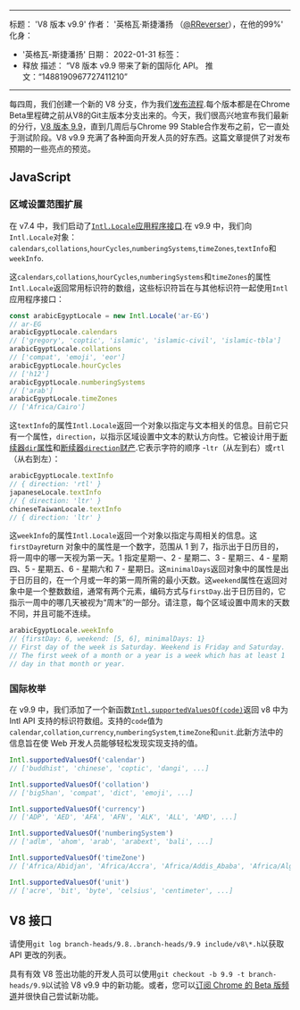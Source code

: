 ***

标题： 'V8 版本 v9.9'
作者： '英格瓦·斯捷潘扬 （[@RReverser](https://twitter.com/RReverser)），在他的99%'
化身：

*   '英格瓦-斯捷潘扬'
    日期： 2022-01-31
    标签：
*   释放
    描述： “V8 版本 v9.9 带来了新的国际化 API。
    推文：“1488190967727411210”

***

每四周，我们创建一个新的 V8 分支，作为我们[发布流程](https://v8.dev/docs/release-process).每个版本都是在Chrome Beta里程碑之前从V8的Git主版本分支出来的。今天，我们很高兴地宣布我们最新的分行，[V8 版本 9.9](https://chromium.googlesource.com/v8/v8.git/+log/branch-heads/9.9)，直到几周后与Chrome 99 Stable合作发布之前，它一直处于测试阶段。V8 v9.9 充满了各种面向开发人员的好东西。这篇文章提供了对发布预期的一些亮点的预览。

## JavaScript

### 区域设置范围扩展

在 v7.4 中，我们启动了[`Intl.Locale`应用程序接口](https://v8.dev/blog/v8-release-74#intl.locale).在 v9.9 中，我们向`Intl.Locale`对象：`calendars`,`collations`,`hourCycles`,`numberingSystems`,`timeZones`,`textInfo`和`weekInfo`.

这`calendars`,`collations`,`hourCycles`,`numberingSystems`和`timeZones`的属性`Intl.Locale`返回常用标识符的数组，这些标识符旨在与其他标识符一起使用`Intl`应用程序接口：

```js
const arabicEgyptLocale = new Intl.Locale('ar-EG')
// ar-EG
arabicEgyptLocale.calendars
// ['gregory', 'coptic', 'islamic', 'islamic-civil', 'islamic-tbla']
arabicEgyptLocale.collations
// ['compat', 'emoji', 'eor']
arabicEgyptLocale.hourCycles
// ['h12']
arabicEgyptLocale.numberingSystems
// ['arab']
arabicEgyptLocale.timeZones
// ['Africa/Cairo']
```

这`textInfo`的属性`Intl.Locale`返回一个对象以指定与文本相关的信息。目前它只有一个属性，`direction`，以指示区域设置中文本的默认方向性。它被设计用于[断续器`dir`属性](https://developer.mozilla.org/en-US/docs/Web/HTML/Global_attributes/dir)和[断续器`direction`财产](https://developer.mozilla.org/en-US/docs/Web/CSS/direction).它表示字符的顺序 -`ltr`（从左到右）或`rtl`（从右到左）：

```js
arabicEgyptLocale.textInfo
// { direction: 'rtl' }
japaneseLocale.textInfo
// { direction: 'ltr' }
chineseTaiwanLocale.textInfo
// { direction: 'ltr' }
```

这`weekInfo`的属性`Intl.Locale`返回一个对象以指定与周相关的信息。这`firstDay`return 对象中的属性是一个数字，范围从 1 到 7，指示出于日历目的，将一周中的哪一天视为第一天。1 指定星期一、2 - 星期二、3 - 星期三、4 - 星期四、5 - 星期五、6 - 星期六和 7 - 星期日。这`minimalDays`返回对象中的属性是出于日历目的，在一个月或一年的第一周所需的最小天数。这`weekend`属性在返回对象中是一个整数数组，通常有两个元素，编码方式与`firstDay`.出于日历目的，它指示一周中的哪几天被视为“周末”的一部分。请注意，每个区域设置中周末的天数不同，并且可能不连续。

```js
arabicEgyptLocale.weekInfo
// {firstDay: 6, weekend: [5, 6], minimalDays: 1}
// First day of the week is Saturday. Weekend is Friday and Saturday.
// The first week of a month or a year is a week which has at least 1
// day in that month or year.
```

### 国际枚举

在 v9.9 中，我们添加了一个新函数[`Intl.supportedValuesOf(code)`](https://developer.mozilla.org/en-US/docs/Web/JavaScript/Reference/Global_Objects/Intl/supportedValuesOf)返回 v8 中为 Intl API 支持的标识符数组。支持的`code`值为`calendar`,`collation`,`currency`,`numberingSystem`,`timeZone`和`unit`.此新方法中的信息旨在使 Web 开发人员能够轻松发现实现支持的值。

```js
Intl.supportedValuesOf('calendar')
// ['buddhist', 'chinese', 'coptic', 'dangi', ...]

Intl.supportedValuesOf('collation')
// ['big5han', 'compat', 'dict', 'emoji', ...]

Intl.supportedValuesOf('currency')
// ['ADP', 'AED', 'AFA', 'AFN', 'ALK', 'ALL', 'AMD', ...]

Intl.supportedValuesOf('numberingSystem')
// ['adlm', 'ahom', 'arab', 'arabext', 'bali', ...]

Intl.supportedValuesOf('timeZone')
// ['Africa/Abidjan', 'Africa/Accra', 'Africa/Addis_Ababa', 'Africa/Algiers', ...]

Intl.supportedValuesOf('unit')
// ['acre', 'bit', 'byte', 'celsius', 'centimeter', ...]
```

## V8 接口

请使用`git log branch-heads/9.8..branch-heads/9.9 include/v8\*.h`以获取 API 更改的列表。

具有有效 V8 签出功能的开发人员可以使用`git checkout -b 9.9 -t branch-heads/9.9`以试验 V8 v9.9 中的新功能。或者，您可以[订阅 Chrome 的 Beta 版频道](https://www.google.com/chrome/browser/beta.html)并很快自己尝试新功能。
